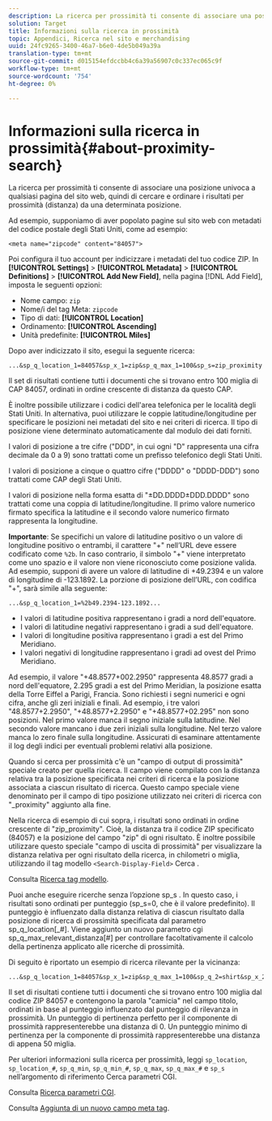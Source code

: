```yaml
---
description: La ricerca per prossimità ti consente di associare una posizione univoca a qualsiasi pagina del sito web, quindi di cercare e ordinare i risultati per prossimità (distanza) da una determinata posizione.
solution: Target
title: Informazioni sulla ricerca in prossimità
topic: Appendici, Ricerca nel sito e merchandising
uuid: 24fc9265-3400-46a7-b6e0-4de5b049a39a
translation-type: tm+mt
source-git-commit: d015154efdccbb4c6a39a56907c0c337ec065c9f
workflow-type: tm+mt
source-wordcount: '754'
ht-degree: 0%

---
```



# Informazioni sulla ricerca in prossimità{#about-proximity-search}

La ricerca per prossimità ti consente di associare una posizione univoca a qualsiasi pagina del sito web, quindi di cercare e ordinare i risultati per prossimità (distanza) da una determinata posizione.

Ad esempio, supponiamo di aver popolato pagine sul sito web con metadati del codice postale degli Stati Uniti, come ad esempio:

```
<meta name="zipcode" content="84057">
```

Poi configura il tuo account per indicizzare i metadati del tuo codice ZIP. In **[!UICONTROL Settings]** > **[!UICONTROL Metadata]** > **[!UICONTROL Definitions]** > **[!UICONTROL Add New Field]**, nella pagina [!DNL Add Field], imposta le seguenti opzioni:

* Nome campo: `zip`
* Nome/i del tag Meta: `zipcode`
* Tipo di dati: **[!UICONTROL Location]**
* Ordinamento: **[!UICONTROL Ascending]**
* Unità predefinite: **[!UICONTROL Miles]**

Dopo aver indicizzato il sito, esegui la seguente ricerca:

```
...&sp_q_location_1=84057&sp_x_1=zip&sp_q_max_1=100&sp_s=zip_proximity
```

Il set di risultati contiene tutti i documenti che si trovano entro 100 miglia di CAP 84057, ordinati in ordine crescente di distanza da questo CAP.

È inoltre possibile utilizzare i codici dell&#39;area telefonica per le località degli Stati Uniti. In alternativa, puoi utilizzare le coppie latitudine/longitudine per specificare le posizioni nei metadati del sito e nei criteri di ricerca. Il tipo di posizione viene determinato automaticamente dal modulo dei dati forniti.

I valori di posizione a tre cifre (&quot;DDD&quot;, in cui ogni &quot;D&quot; rappresenta una cifra decimale da 0 a 9) sono trattati come un prefisso telefonico degli Stati Uniti.

I valori di posizione a cinque o quattro cifre (&quot;DDDD&quot; o &quot;DDDD-DDD&quot;) sono trattati come CAP degli Stati Uniti.

I valori di posizione nella forma esatta di &quot;±DD.DDDD±DDD.DDDD&quot; sono trattati come una coppia di latitudine/longitudine. Il primo valore numerico firmato specifica la latitudine e il secondo valore numerico firmato rappresenta la longitudine.

**Importante**: Se specifichi un valore di latitudine positivo o un valore di longitudine positivo o entrambi, il carattere &quot;+&quot; nell’URL deve essere codificato come  `%2b`. In caso contrario, il simbolo &quot;+&quot; viene interpretato come uno spazio e il valore non viene riconosciuto come posizione valida. Ad esempio, supponi di avere un valore di latitudine di +49.2394 e un valore di longitudine di -123.1892. La porzione di posizione dell’URL, con codifica &quot;+&quot;, sarà simile alla seguente:

```
...&sp_q_location_1=%2b49.2394-123.1892...
```

* I valori di latitudine positiva rappresentano i gradi a nord dell&#39;equatore.
* I valori di latitudine negativi rappresentano i gradi a sud dell&#39;equatore.
* I valori di longitudine positiva rappresentano i gradi a est del Primo Meridiano.
* I valori negativi di longitudine rappresentano i gradi ad ovest del Primo Meridiano.

Ad esempio, il valore &quot;+48.8577+002.2950&quot; rappresenta 48.8577 gradi a nord dell&#39;equatore, 2.295 gradi a est del Primo Meridian, la posizione esatta della Torre Eiffel a Parigi, Francia. Sono richiesti i segni numerici e ogni cifra, anche gli zeri iniziali e finali. Ad esempio, i tre valori &quot;48.8577+2.2950&quot;, &quot;+48.8577+2.2950&quot; e &quot;+48.8577+02.295&quot; non sono posizioni. Nel primo valore manca il segno iniziale sulla latitudine. Nel secondo valore mancano i due zeri iniziali sulla longitudine. Nel terzo valore manca lo zero finale sulla longitudine. Assicurati di esaminare attentamente il log degli indici per eventuali problemi relativi alla posizione.

Quando si cerca per prossimità c&#39;è un &quot;campo di output di prossimità&quot; speciale creato per quella ricerca. Il campo viene compilato con la distanza relativa tra la posizione specificata nei criteri di ricerca e la posizione associata a ciascun risultato di ricerca. Questo campo speciale viene denominato per il campo di tipo posizione utilizzato nei criteri di ricerca con &quot;_proximity&quot; aggiunto alla fine.

Nella ricerca di esempio di cui sopra, i risultati sono ordinati in ordine crescente di &quot;zip_proximity&quot;. Cioè, la distanza tra il codice ZIP specificato (84057) e la posizione del campo &quot;zip&quot; di ogni risultato. È inoltre possibile utilizzare questo speciale &quot;campo di uscita di prossimità&quot; per visualizzare la distanza relativa per ogni risultato della ricerca, in chilometri o miglia, utilizzando il tag modello `<Search-Display-Field>` Cerca .

Consulta [Ricerca tag modello](../c-appendices/c-templates.md#reference_F7AA3FF602314E42842BBC740D2CA1A4).

Puoi anche eseguire ricerche senza l’opzione sp_s . In questo caso, i risultati sono ordinati per punteggio (sp_s=0, che è il valore predefinito). Il punteggio è influenzato dalla distanza relativa di ciascun risultato dalla posizione di ricerca di prossimità specificata dal parametro sp_q_location[_#]. Viene aggiunto un nuovo parametro cgi sp_q_max_relevant_distanza[#] per controllare facoltativamente il calcolo della pertinenza applicato alle ricerche di prossimità.

Di seguito è riportato un esempio di ricerca rilevante per la vicinanza:

```
...&sp_q_location_1=84057&sp_x_1=zip&sp_q_max_1=100&sp_q_2=shirt&sp_x_2=title&sp_q_max_relevant_distance_2=50
```

Il set di risultati contiene tutti i documenti che si trovano entro 100 miglia dal codice ZIP 84057 e contengono la parola &quot;camicia&quot; nel campo titolo, ordinati in base al punteggio influenzato dal punteggio di rilevanza in prossimità. Un punteggio di pertinenza perfetto per il componente di prossimità rappresenterebbe una distanza di 0. Un punteggio minimo di pertinenza per la componente di prossimità rappresenterebbe una distanza di appena 50 miglia.

Per ulteriori informazioni sulla ricerca per prossimità, leggi `sp_location`, `sp_location_#`, `sp_q_min`, `sp_q_min_#`, `sp_q_max`, `sp_q_max_#` e `sp_s` nell’argomento di riferimento Cerca parametri CGI.

Consulta [Ricerca parametri CGI](../c-appendices/c-cgiparameters.md#reference_DA27A8B0728246DA94994885E1353890).

Consulta [Aggiunta di un nuovo campo meta tag](../c-about-settings-menu/c-about-metadata-menu.md#task_6DF188C0FC7F4831A4444CA9AFA615E5).
